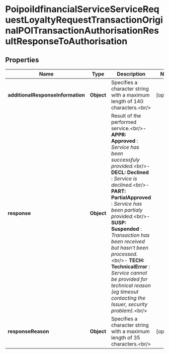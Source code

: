 # PoipoiIdfinancialServiceServiceRequestLoyaltyRequestTransactionOriginalPOITransactionAuthorisationResultResponseToAuthorisation

## Properties
Name | Type | Description | Notes
------------ | ------------- | ------------- | -------------
**additionalResponseInformation** | **Object** | Specifies a character string with a maximum length of 140 characters.&lt;br/&gt; |  [optional]
**response** | **Object** | Result of the performed service.&lt;br/&gt;- **APPR: Approved**  : *Service has been successfuly provided.*&lt;br/&gt;- **DECL: Declined**  : *Service is declined.*&lt;br/&gt;- **PART: PartialApproved**  : *Service has been partialy provided.*&lt;br/&gt;- **SUSP: Suspended**  : *Transaction has been received but hasn&#x27;t been processed.*&lt;br/&gt;- **TECH: TechnicalError**  : *Service cannot be provided for technical reason (eg timeout contacting the Issuer, security problem).*&lt;br/&gt; | 
**responseReason** | **Object** | Specifies a character string with a maximum length of 35 characters.&lt;br/&gt; |  [optional]
